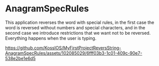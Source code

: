 # AnagramSpecRules

This application reverses the word with special rules, in the first case the word is reversed without numbers and special characters, and in the second case we introduce restrictions that we want not to be reversed. Everything happens when the user is typing.


https://github.com/KossIOS/MyFirstProjectReversString-AnagramSpecRules/assets/102085029/6fff03b3-1c01-409c-90e7-538e2be1e6d5


